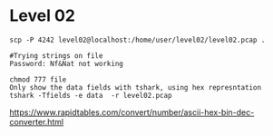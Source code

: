 # Level 02

```
scp -P 4242 level02@localhost:/home/user/level02/level02.pcap .

#Trying strings on file
Password: Nf&Nat not working

chmod 777 file
Only show the data fields with tshark, using hex represntation 
tshark -Tfields -e data  -r level02.pcap
```

https://www.rapidtables.com/convert/number/ascii-hex-bin-dec-converter.html